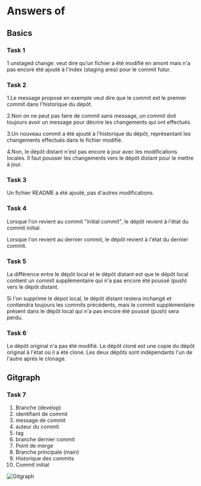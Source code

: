 # Answers of <Robin> <Giannoni> <Robin200207>

## Basics
### Task 1
1 unstaged change: veut dire qu'un fichier a été modifié en amont mais n'a pas encore été ajouté à l'index (staging area) pour le commit futur.

### Task 2

1.Le message proposé en exemple veut dire que le commit est le premier commit dans l'historique du dépôt.

2.Non on ne peut pas faire de commit sans message, un commit doit toujours avoir un message pour décrire les changements qui ont effectués.

3.Un nouveau commit a été ajouté à l'historique du dépôt, représentant les changements effectués dans le fichier modifié.

4.Non, le dépôt distant n'est pas encore à jour avec les modifications locales. Il faut pousser les changements vers le dépôt distant pour le mettre à jour.


### Task 3
Un fichier README a été ajouté, pas d'autres modifications.

### Task 4

Lorsque l'on revient au commit "initial commit", le dépôt revient à l'état du commit initial.


Lorsque l'on revient au dernier commit, le dépôt revient à l'état du dernier commit.

### Task 5
La différence entre le dépôt local et le dépôt distant est que le dépôt local contient un commit supplémentaire qui n'a pas encore été poussé (push) vers le dépôt distant. 

Si l'on supprime le dépot local, le dépôt distant restera inchangé et contiendra toujours les commits précédents, mais le commit supplémentaire présent dans le dépôt local qui n'a pas encore été poussé (push) sera perdu.
### Task 6
Le dépôt original n'a pas été modifié. Le dépôt cloné est une copie du dépôt original à l'état où il a été cloné. Les deux dépôts sont indépendants l'un de l'autre après le clonage.

## Gitgraph

### Task 7
1. Branche (develop)
2. identifiant de commit
3. message de commit
4. auteur du commit
5. tag
6. branche dernier commit
7. Point de merge
8. Branche principale (main)
9. Historique des commits
10. Commit initial

![Gitgraph](img/gitgraph.svg)